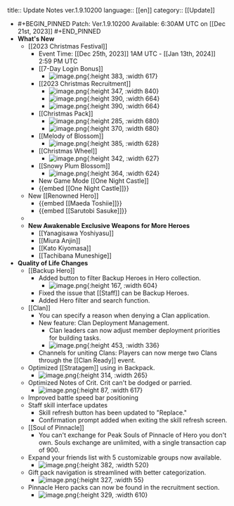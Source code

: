 title:: Update Notes ver.1.9.10200
language:: [[en]]
category:: [[Update]]

- #+BEGIN_PINNED
  Patch: Ver.1.9.10200
  Available: 6:30AM UTC on [[Dec 21st, 2023]] 
  #+END_PINNED
- **What's New**
	- [[2023 Christmas Festival]]
		- Event Time: [[Dec 25th, 2023]] 1AM UTC - [[Jan 13th, 2024]] 2:59 PM UTC
		- [[7-Day Login Bonus]]
			- ![image.png](../assets/image_1703135519176_0.png){:height 383, :width 617}
		- [[2023 Christmas Recruitment]]
			- ![image.png](../assets/image_1703135922677_0.png){:height 347, :width 840}
			- ![image.png](../assets/image_1703136197770_0.png){:height 390, :width 664}
			- ![image.png](../assets/image_1703136306463_0.png){:height 390, :width 664}
		- [[Christmas Pack]]
			- ![image.png](../assets/image_1703135948185_0.png){:height 285, :width 680}
			- ![image.png](../assets/image_1703135968671_0.png){:height 370, :width 680}
		- [[Melody of Blossom]]
			- ![image.png](../assets/image_1703135581042_0.png){:height 385, :width 628}
		- [[Christmas Wheel]]
			- ![image.png](../assets/image_1703135613023_0.png){:height 342, :width 627}
		- [[Snowy Plum Blossom]]
			- ![image.png](../assets/image_1703136125428_0.png){:height 364, :width 624}
		- New Game Mode [[One Night Castle]]
		- {{embed [[One Night Castle]]}}
	- New [[Renowned Hero]]
		- {{embed [[Maeda Toshiie]]}}
		- {{embed [[Sarutobi Sasuke]]}}
	-
	- **New Awakenable Exclusive Weapons for More Heroes**
		- [[Yanagisawa Yoshiyasu]]
		- [[Miura Anjin]]
		- [[Kato Kiyomasa]]
		- [[Tachibana Muneshige]]
- **Quality of Life Changes**
	- [[Backup Hero]]
		- Added button to filter Backup Heroes in Hero collection.
			- ![image.png](../assets/image_1703136964462_0.png){:height 167, :width 604}
		- Fixed the issue that [[Staff]] can be Backup Heroes.
		- Added Hero filter and search function.
	- [[Clan]]
		- You can specify a reason when denying a Clan application.
		- New feature: Clan Deployment Management.
			- Clan leaders can now adjust member deployment priorities for building tasks.
			- ![image.png](../assets/image_1703137390827_0.png){:height 453, :width 336}
		- Channels for uniting Clans: Players can now merge two Clans through the [[Clan Ready]] event.
	- Optimized [[Stratagem]] using in Backpack.
		- ![image.png](../assets/image_1703137611286_0.png){:height 314, :width 265}
	- Optimized Notes of Crit. Crit can't be dodged or parried.
		- ![image.png](../assets/image_1703137694162_0.png){:height 87, :width 617}
	- Improved battle speed bar positioning
	- Staff skill interface updates
		- Skill refresh button has been updated to "Replace."
		- Confirmation prompt added when exiting the skill refresh screen.
	- [[Soul of Pinnacle]]
		- You can't exchange for Peak Souls of Pinnacle of Hero you don't own. Souls exchange are unlimited, with a single transaction cap of 900.
	- Expand your friends list with 5 customizable groups now available.
		- ![image.png](../assets/image_1703137992535_0.png){:height 382, :width 520}
	- Gift pack navigation is streamlined with better categorization.
		- ![image.png](../assets/image_1703137838931_0.png){:height 327, :width 55}
	- Pinnacle Hero packs can now be found in the recruitment section.
		- ![image.png](../assets/image_1703138067356_0.png){:height 329, :width 610}